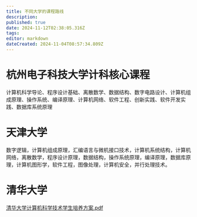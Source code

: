 ```yaml
---
title: 不同大学的课程路线
description: 
published: true
date: 2024-11-12T02:38:05.316Z
tags: 
editor: markdown
dateCreated: 2024-11-04T08:57:34.809Z
---
```


# 杭州电子科技大学计科核心课程

计算机科学导论、程序设计基础、离散数学、数据结构、数字电路设计、计算机组成原理、操作系统、编译原理、计算机网络、软件工程、创新实践、软件开发实践、数据库系统原理
# 天津大学
数字逻辑，计算机组成原理，汇编语言与微机接口技术，计算机系统结构，计算机网络，离散数学，程序设计原理，数据结构，操作系统原理，编译原理，数据库原理，计算机图形学，软件工程，图像处理，计算机安全，并行处理技术。
# 清华大学
[清华大学计算机科学技术学生培养方案.pdf](/pictures/image/清华大学计算机科学技术学生培养方案.pdf)